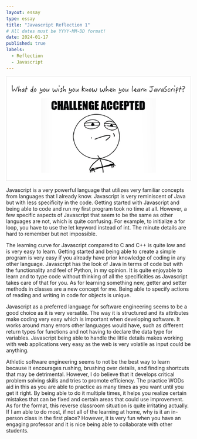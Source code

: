 ```yaml
---
layout: essay
type: essay
title: "Javascript Reflection 1"
# All dates must be YYYY-MM-DD format!
date: 2024-01-17
published: true
labels:
  - Reflection
  - Javascript
---
```


<img width="720px" class="rounded float-start pe-4" src="img/meme-720x405.jpeg">

  Javascript is a very powerful language that utilizes very familiar concepts from languages that I already know. Javascript is very reminiscent of Java but with less specificity in the code. Getting started with Javascript and being able to code and run my first program took no time at all. However, a few specific aspects of Javascript that seem to be the same as other languages are not, which is quite confusing. For example, to initialize a for loop, you have to use the let keyword instead of int. The minute details are hard to remember but not impossible. 

  The learning curve for Javascript compared to C and C++ is quite low and is very easy to learn. Getting started and being able to create a simple program is very easy if you already have prior knowledge of coding in any other language. Javascript has the look of Java in terms of code but with the functionality and feel of Python, in my opinion. It is quite enjoyable to learn and to type code without thinking of all the specificities as Javascript takes care of that for you. As for learning something new, getter and setter methods in classes are a new concept for me. Being able to specify actions of reading and writing in code for objects is unique. 

  Javascript as a preferred language for software engineering seems to be a good choice as it is very versatile. The way it is structured and its attributes make coding very easy which is important when developing software. It works around many errors other languages would have, such as different return types for functions and not having to declare the data type for variables. Javascript being able to handle the little details makes working with web applications very easy as the web is very volatile as input could be anything. 

  Athletic software engineering seems to not be the best way to learn because it encourages rushing, brushing over details, and finding shortcuts that may be detrimental. However, I do believe that it develops critical problem solving skills and tries to promote efficiency. The practice WODs aid in this as you are able to practice as many times as you want until you get it right. By being able to do it multiple times, it helps you realize certain mistakes that can be fixed and certain areas that could use improvement. As for the format, this reverse classroom situation is quite irritating actually. If I am able to do most, if not all of the learning at home, why is it an in-person class in the first place? However, it is very fun when you have an engaging professor and it is nice being able to collaborate with other students.  

